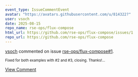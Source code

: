 ```yaml
---
event_type: IssueCommentEvent
avatar: "https://avatars.githubusercontent.com/u/814322?"
user: vsoch
date: 2025-08-15
repo_name: rse-ops/flux-compose
html_url: https://github.com/rse-ops/flux-compose/issues/1
repo_url: https://github.com/rse-ops/flux-compose
---
```


<a href='https://github.com/vsoch' target='_blank'>vsoch</a> commented on issue <a href='https://github.com/rse-ops/flux-compose/issues/1' target='_blank'>rse-ops/flux-compose#1</a>.

<small>Fixed for both examples with #2 and #3, closing. Thanks!...</small>

<a href='https://github.com/rse-ops/flux-compose/issues/1' target='_blank'>View Comment</a>